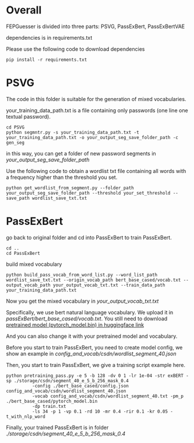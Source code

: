 # Overall
FEPGuesser is divided into three parts: PSVG, PassExBert, PassExBertVAE

dependencies is in requirements.txt

Please use the following code to download dependencies

```
pip install -r requirements.txt
```

# PSVG
The code in this folder is suitable for the generation of mixed vocabularies.

your_training_data_path.txt is a file containing only passwords (one line one textual password).

```
cd PSVG
python segmntr.py -s your_training_data_path.txt -t your_training_data_path.txt -o your_output_seg_save_folder_path -c gen_seg
```

in this way, you can get a folder of new password segments in *your_output_seg_save_folder_path*

Use the following code to obtain a wordlist txt file containing all words with a frequency higher than the threshold you set.

```
python get_wordlist_from_segment.py --folder_path your_output_seg_save_folder_path --threshold your_set_threshold --save_path wordlist_save_txt.txt
```

# PassExBert

go back to original folder and cd into PassExBert to train PassExBert.

```
cd ..
cd PassExBert
```
build mixed vocabulary
```
python build_pass_vocab_from_word_list.py --word_list_path wordlist_save_txt.txt --origin_vocab_path bert_base_cased/vocab.txt --output_vocab_path your_output_vocab_txt.txt --train_data_path your_training_data_path.txt
```

Now you get the mixed vocabulary in *your_output_vocab_txt.txt*

Specifically, we use bert natural language vocabulary. We upload it in *passExBert/bert_base_cased/vocab.txt*. 
You still need to download [pretrained model (pytorch_model.bin) in huggingface link](https://huggingface.co/google-bert/bert-base-cased/tree/main)

And you can also change it with your pretrained model and vocabulary.

Before you start to train PassExBert, you need to create model config, we show an example in *config_and_vocab/csdn/wordlist_segment_40.json*

Then, you start to train PassExBert, we give a training script example here.

```
python pretraining_pass.py -e 5 -b 128 -dv 0 1 -lr 1e-04 -str exBERT -sp ./storage/csdn/segment_40_e_5_b_256_mask_0.4 
          -config ./bert_base_cased/config.json config_and_vocab/csdn/wordlist_segment_40.json 
          -vocab config_and_vocab/csdn/wordlist_segment_40.txt -pm_p ./bert_base_cased/pytorch_model.bin 
          -dp train.txt 
          -ls 34 -p 1 -vp 0.1 -rd 10 -mr 0.4 -rir 0.1 -kr 0.05 -t_with_nlp_word
```

Finally, your trained PassExBert is in folder *./storage/csdn/segment_40_e_5_b_256_mask_0.4*


